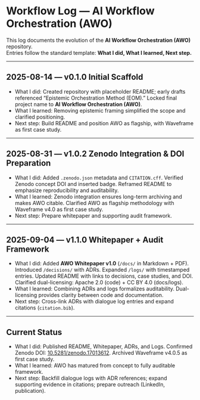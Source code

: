 # Workflow Log — AI Workflow Orchestration (AWO)

This log documents the evolution of the **AI Workflow Orchestration (AWO)** repository.  
Entries follow the standard template: **What I did, What I learned, Next step.**

---

## 2025-08-14 — v0.1.0 Initial Scaffold
- What I did: Created repository with placeholder README; early drafts referenced “Epistemic Orchestration Method (EOM).” Locked final project name to **AI Workflow Orchestration (AWO)**.  
- What I learned: Removing epistemic framing simplified the scope and clarified positioning.  
- Next step: Build README and position AWO as flagship, with Waveframe as first case study.  

---

## 2025-08-31 — v1.0.2 Zenodo Integration & DOI Preparation
- What I did: Added `.zenodo.json` metadata and `CITATION.cff`. Verified Zenodo concept DOI and inserted badge. Reframed README to emphasize reproducibility and auditability.  
- What I learned: Zenodo integration ensures long-term archiving and makes AWO citable. Clarified AWO as flagship methodology with Waveframe v4.0 as first case study.  
- Next step: Prepare whitepaper and supporting audit framework.  

---

## 2025-09-04 — v1.1.0 Whitepaper + Audit Framework
- What I did: Added **AWO Whitepaper v1.0** (`/docs/` in Markdown + PDF). Introduced `/decisions/` with ADRs. Expanded `/logs/` with timestamped entries. Updated README with links to decisions, case studies, and DOI. Clarified dual-licensing: Apache 2.0 (code) + CC BY 4.0 (docs/logs).  
- What I learned: Combining ADRs and logs formalizes auditability. Dual-licensing provides clarity between code and documentation.  
- Next step: Cross-link ADRs with dialogue log entries and expand citations (`citation.bib`).  

---

## Current Status
- What I did: Published README, Whitepaper, ADRs, and Logs. Confirmed Zenodo DOI: [10.5281/zenodo.17013612](https://doi.org/10.5281/zenodo.17013612). Archived Waveframe v4.0.5 as first case study.  
- What I learned: AWO has matured from concept to fully auditable framework.  
- Next step: Backfill dialogue logs with ADR references; expand supporting evidence in citations; prepare outreach (LinkedIn, publication).  